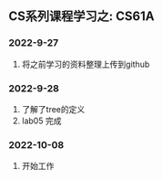 ## CS系列课程学习之:  CS61A

### 2022-9-27

1. 将之前学习的资料整理上传到github

### 2022-9-28

1. 了解了tree的定义
2. lab05  完成

### 2022-10-08

1. 开始工作







